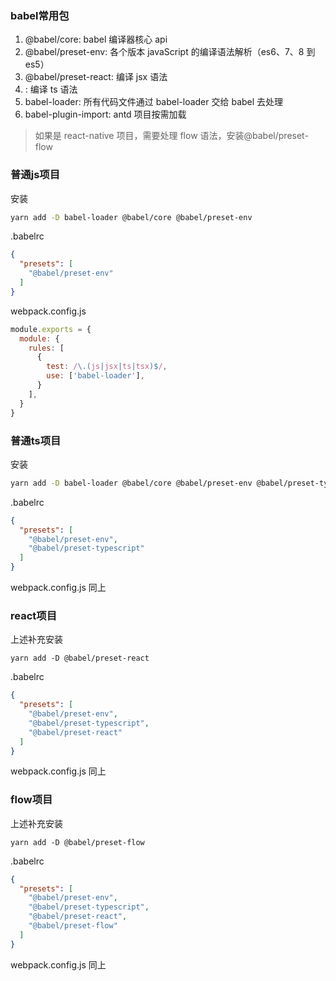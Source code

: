### babel常用包

1. @babel/core: babel 编译器核心 api
2. @babel/preset-env: 各个版本 javaScript 的编译语法解析（es6、7、8 到 es5）
3. @babel/preset-react: 编译 jsx 语法
4.  : 编译 ts 语法
5. babel-loader: 所有代码文件通过 babel-loader 交给 babel 去处理
6. babel-plugin-import: antd 项目按需加载

> 如果是 react-native 项目，需要处理 flow 语法，安装@babel/preset-flow

### 普通js项目

安装

```sh
yarn add -D babel-loader @babel/core @babel/preset-env
```

.babelrc

```json
{
  "presets": [
    "@babel/preset-env"
  ]
}
```

webpack.config.js

```js
module.exports = {
  module: {
    rules: [
      {
        test: /\.(js|jsx|ts|tsx)$/,
        use: ['babel-loader'],
      }
    ],
  }
}
```

### 普通ts项目

安装

```sh
yarn add -D babel-loader @babel/core @babel/preset-env @babel/preset-typescript
```

.babelrc

```json
{
  "presets": [
    "@babel/preset-env",
    "@babel/preset-typescript"
  ]
}
```

webpack.config.js
同上

### react项目

上述补充安装

```
yarn add -D @babel/preset-react
```

.babelrc

```json
{
  "presets": [
    "@babel/preset-env",
    "@babel/preset-typescript",
    "@babel/preset-react"
  ]
}
```

webpack.config.js
同上

### flow项目

上述补充安装

```
yarn add -D @babel/preset-flow
```

.babelrc

```json
{
  "presets": [
    "@babel/preset-env",
    "@babel/preset-typescript",
    "@babel/preset-react",
    "@babel/preset-flow"
  ]
}
```

webpack.config.js
同上
